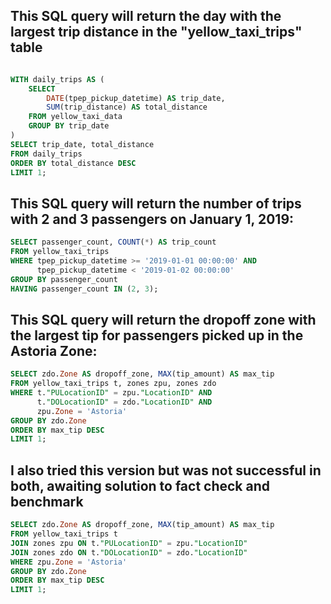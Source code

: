 
## This SQL query will return the day with the largest trip distance in the "yellow_taxi_trips" table
```SQL

WITH daily_trips AS (
    SELECT 
        DATE(tpep_pickup_datetime) AS trip_date, 
        SUM(trip_distance) AS total_distance
    FROM yellow_taxi_data
    GROUP BY trip_date
)
SELECT trip_date, total_distance
FROM daily_trips
ORDER BY total_distance DESC
LIMIT 1;
```
## This SQL query will return the number of trips with 2 and 3 passengers on January 1, 2019:
```SQL
SELECT passenger_count, COUNT(*) AS trip_count
FROM yellow_taxi_trips
WHERE tpep_pickup_datetime >= '2019-01-01 00:00:00' AND
      tpep_pickup_datetime < '2019-01-02 00:00:00'
GROUP BY passenger_count
HAVING passenger_count IN (2, 3);
```
## This SQL query will return the dropoff zone with the largest tip for passengers picked up in the Astoria Zone:
```SQL
SELECT zdo.Zone AS dropoff_zone, MAX(tip_amount) AS max_tip
FROM yellow_taxi_trips t, zones zpu, zones zdo
WHERE t."PULocationID" = zpu."LocationID" AND
      t."DOLocationID" = zdo."LocationID" AND
      zpu.Zone = 'Astoria'
GROUP BY zdo.Zone
ORDER BY max_tip DESC
LIMIT 1;

```

## I also tried this version but was not successful in both, awaiting solution to fact check and benchmark
```SQL
SELECT zdo.Zone AS dropoff_zone, MAX(tip_amount) AS max_tip
FROM yellow_taxi_trips t
JOIN zones zpu ON t."PULocationID" = zpu."LocationID"
JOIN zones zdo ON t."DOLocationID" = zdo."LocationID"
WHERE zpu.Zone = 'Astoria'
GROUP BY zdo.Zone
ORDER BY max_tip DESC
LIMIT 1;

```
